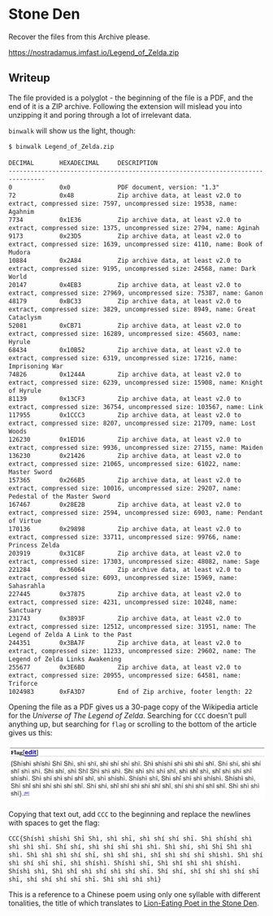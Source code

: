 Stone Den
=========
Recover the files from this Archive please.

https://nostradamus.imfast.io/Legend_of_Zelda.zip

Writeup
-------
The file provided is a polyglot - the beginning of the file is a PDF,
and the end of it is a ZIP archive. Following the extension will mislead
you into unzipping it and poring through a lot of irrelevant data.

`binwalk` will show us the light, though:

```
$ binwalk Legend_of_Zelda.zip

DECIMAL       HEXADECIMAL     DESCRIPTION
--------------------------------------------------------------------------------
0             0x0             PDF document, version: "1.3"
72            0x48            Zip archive data, at least v2.0 to extract, compressed size: 7597, uncompressed size: 19538, name: Agahnim
7734          0x1E36          Zip archive data, at least v2.0 to extract, compressed size: 1375, uncompressed size: 2794, name: Aginah
9173          0x23D5          Zip archive data, at least v2.0 to extract, compressed size: 1639, uncompressed size: 4110, name: Book of Mudora
10884         0x2A84          Zip archive data, at least v2.0 to extract, compressed size: 9195, uncompressed size: 24568, name: Dark World
20147         0x4EB3          Zip archive data, at least v2.0 to extract, compressed size: 27969, uncompressed size: 75387, name: Ganon
48179         0xBC33          Zip archive data, at least v2.0 to extract, compressed size: 3829, uncompressed size: 8949, name: Great Cataclysm
52081         0xCB71          Zip archive data, at least v2.0 to extract, compressed size: 16289, uncompressed size: 45603, name: Hyrule
68434         0x10B52         Zip archive data, at least v2.0 to extract, compressed size: 6319, uncompressed size: 17216, name: Imprisoning War
74826         0x1244A         Zip archive data, at least v2.0 to extract, compressed size: 6239, uncompressed size: 15908, name: Knight of Hyrule
81139         0x13CF3         Zip archive data, at least v2.0 to extract, compressed size: 36754, uncompressed size: 103567, name: Link
117955        0x1CCC3         Zip archive data, at least v2.0 to extract, compressed size: 8207, uncompressed size: 21709, name: Lost Woods
126230        0x1ED16         Zip archive data, at least v2.0 to extract, compressed size: 9936, uncompressed size: 27155, name: Maiden
136230        0x21426         Zip archive data, at least v2.0 to extract, compressed size: 21065, uncompressed size: 61022, name: Master Sword
157365        0x266B5         Zip archive data, at least v2.0 to extract, compressed size: 10016, uncompressed size: 29207, name: Pedestal of the Master Sword
167467        0x28E2B         Zip archive data, at least v2.0 to extract, compressed size: 2594, uncompressed size: 6903, name: Pendant of Virtue
170136        0x29898         Zip archive data, at least v2.0 to extract, compressed size: 33711, uncompressed size: 99766, name: Princess Zelda
203919        0x31C8F         Zip archive data, at least v2.0 to extract, compressed size: 17303, uncompressed size: 48082, name: Sage
221284        0x36064         Zip archive data, at least v2.0 to extract, compressed size: 6093, uncompressed size: 15969, name: Sahasrahla
227445        0x37875         Zip archive data, at least v2.0 to extract, compressed size: 4231, uncompressed size: 10248, name: Sanctuary
231743        0x3893F         Zip archive data, at least v2.0 to extract, compressed size: 12512, uncompressed size: 31951, name: The Legend of Zelda A Link to the Past
244351        0x3BA7F         Zip archive data, at least v2.0 to extract, compressed size: 11233, uncompressed size: 29602, name: The Legend of Zelda Links Awakening
255677        0x3E6BD         Zip archive data, at least v2.0 to extract, compressed size: 20955, uncompressed size: 64581, name: Triforce
1024983       0xFA3D7         End of Zip archive, footer length: 22
```

Opening the file as a PDF gives us a 30-page copy of the Wikipedia article
for the *Universe of The Legend of Zelda*.
Searching for `CCC` doesn't pull anything up, but searching for `flag`
or scrolling to the bottom of the article gives us this:

![flag](./flag.png)

Copying that text out, add `CCC` to the beginning and replace the newlines
with spaces to get the flag:

```
CCC{Shíshì shīshì Shī Shì, shì shī, shì shí shí shī. Shì shíshí shì shì shì shī. Shí shí, shì shí shī shì shì. Shì shí, shì Shī Shì shì shì. Shì shì shì shí shī, shì shǐ shì, shǐ shì shí shī shìshì. Shì shí shì shí shī shī, shì shíshì. Shíshì shī, Shì shǐ shì shì shíshì. Shíshì shì, Shì shǐ shì shí shì shí shī. Shí shí, shǐ shí shì shí shī shī, shí shí shí shī shī. Shì shì shì shì}
```

This is a reference to a Chinese poem using only one syllable with
different tonalities, the title of which translates to
[Lion-Eating Poet in the Stone Den](https://en.wikipedia.org/wiki/Lion-Eating_Poet_in_the_Stone_Den).
